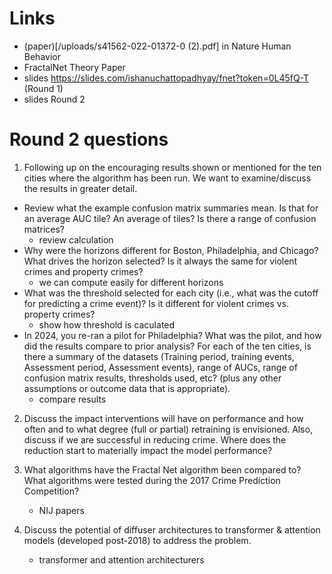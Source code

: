 # Links

+ (paper)[/uploads/s41562-022-01372-0 (2).pdf] in Nature Human Behavior
+ FractalNet Theory Paper 
+ slides https://slides.com/ishanuchattopadhyay/fnet?token=0L45fQ-T (Round 1)
+ slides Round 2 

# Round 2 questions
1) Following up on the encouraging results shown or mentioned for the ten cities where the algorithm has been run.  We want to examine/discuss the results in greater detail.

- Review what the example confusion matrix summaries mean.  Is that for an average AUC tile?  An average of tiles? Is there a range of confusion matrices?
    - review calculation
- Why were the horizons different for Boston, Philadelphia, and Chicago?  What drives the horizon selected? Is it always the same for violent crimes and property crimes?
    - we can compute easily for different horizons
- What was the threshold selected for each city (i.e., what was the cutoff for predicting a crime event)? Is it different for violent crimes vs. property crimes?
    - show how threshold is caculated
- In 2024, you re-ran a pilot for Philadelphia?  What was the pilot, and how did the results compare to prior analysis?
For each of the ten cities, is there a summary of the datasets (Training period, training events, Assessment period, Assessment events), range of AUCs, range of confusion matrix results, thresholds used, etc?  (plus any other assumptions or outcome data that is appropriate).  
    - compare results

2) Discuss the impact interventions will have on performance and how often and to what degree (full or partial) retraining is envisioned. Also, discuss if we are successful in reducing crime. Where does the reduction start to materially impact the model performance?

3) What algorithms have the Fractal Net algorithm been compared to? What algorithms were tested during the 2017 Crime Prediction Competition?

    - NIJ papers

4) Discuss the potential of diffuser architectures to transformer & attention models (developed post-2018) to address the problem.

    - transformer and attention architecturers
